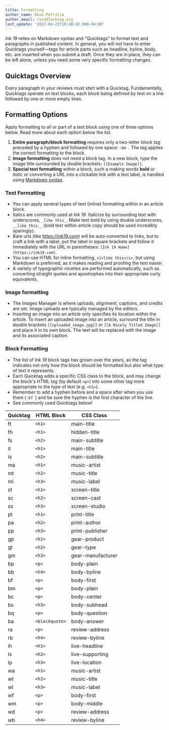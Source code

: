 ```yaml
---
title: Formatting
author_name: Rose Petralia
author_email: rose@lacking.org
last_update: '2022-04-22T10:48:42.000-04:00'
---
```

_Ink 19_ relies on Markdown syntax and "Quicktags" to format text and paragraphs in published content. In general, you will not have to enter Quicktags yourself&mdash;tags for article parts such as headline, byline, body, etc. are inserted when you submit a draft. Once they are in place, they can be left alone, unless you need some very specific formatting changes.

## Quicktags Overview

Every paragraph in your reviews must start with a Quicktag. Fundamentally, Quicktags operate on text blocks, each block being defined by text on a line followed by one or more empty lines. 

## Formatting Options

Apply formatting to all or part of a text block using one of three options below. Read more about each option below the list.

1. __Entire paragraph/block formatting__ requires only a two-letter block tag preceded by a hyphen and followed by one space: `-bm `. The tag applies the correct formatting to the block.  
3. __Image formatting__ does not need a block tag. In a new block, type the image title surrounded by double brackets: `[[Example Image]]`.  
2. __Special text formatting__ within a block, such a making words __bold__ or _italic_ or converting a URL into a clickable link with a text label, is handled using [Markdown syntax](https://www.markdownguide.org/basic-syntax).  

### Text Formatting  

- You can apply several types of text (inline) formatting within in an article block.
- Italics are commonly used at _Ink 19_. Italicize by surrounding text with underscores, `_like this_`. Make text bold by using double underscores, `__like this__`  (bold text within article copy should be used incredibly sparingly).
- Bare urls (like https://ink19.com) will be auto-converted to links, but to craft a link with a label, put the label in square brackets and follow it immediately with the URL in parentheses: `[Ink 19 Home](https://ink19.com)`.
- You can use HTML for inline formatting, `<i>like this</i>`, but using Markdown is preferred, as it makes reading and proofing the text easier.
- A variety of typographic niceties are performed automatically, such as converting straight quotes and apostrophes into their appropriate curly equivalents.

### Image formatting

- The Images Manager is where uploads, alignment, captions, and credits are set. Image uploads are typically managed by the editors.
- Inserting an image into an article only specifies its location within the article. To insert an uploaded image into an article, surround the title in double brackets ``[[uploaded_image.jpg]]`` or ``[[A Nicely Titled Image]]`` and place it in its own block. The text will be replaced with the image and its associated caption.

### Block Formatting

- The list of _Ink 19_ block tags has grown over the years, as the tag indicates not only how the block should be formatted but also what type of text it represents. 
- Each Quicktag adds a specific CSS class to the block, and may change the block's HTML tag (by default `<p>`) into some other tag more appropriate to the type of text (e.g. `<h1>`).
- Remember to add a hyphen before and a space after when you use them (`-bf `) and be sure the hyphen is the first character of the line.
- See commonly used Quicktags below! 

|Quicktag|HTML Block    |CSS Class        |
|--------|--------------|-----------------|
|ft      |`<h1>`        |main-title       |
|fh      |`<h1>`        |hidden-title     |
|fs      |`<h2>`        |main-subtitle    |
|it      |`<h1>`        |main-title       |
|is      |`<h2>`        |main-subtitle    |
|ma      |`<h1>`        |music-artist     |
|mt      |`<h2>`        |music-title      |
|ml      |`<h3>`        |music-label      |
|st      |`<h1>`        |screen-title     |
|sc      |`<h2>`        |screen-cast      |
|ss      |`<h3>`        |screen-studio    |
|pt      |`<h1>`        |print-title      |
|pa      |`<h2>`        |print-author     |
|pp      |`<h3>`        |print-publisher  |
|gp      |`<h1>`        |gear-product     |
|gt      |`<h2>`        |gear-type        |
|gm      |`<h3>`        |gear-manufacturer|
|bp      |`<p>`         |body-plain       |
|bb      |`<h4>`        |body-byline      |
|bf      |`<p>`         |body-first       |
|bm      |`<p>`         |body-plain       |
|bc      |`<p>`         |body-center      |
|bs      |`<h3>`        |body-subhead     |
|bq      |`<p>`         |body-question    |
|ba      |`<blockquote>`|body-answer      |
|ra      |`<p>`         |review-address   |
|rb      |`<h4>`        |review-byline    |
|lh      |`<h1>`        |live-headline    |
|ls      |`<h2>`        |live-supporting  |
|lp      |`<h3>`        |live-location    |
|wa      |`<h1>`        |music-artist     |
|wt      |`<h2>`        |music-title      |
|wl      |`<h3>`        |music-label      |
|wf      |`<p>`         |body-first       |
|wm      |`<p>`         |body-middle      |
|wd      |`<p>`         |review-address   |
|wb      |`<h4>`        |review-byline    |

&nbsp;

